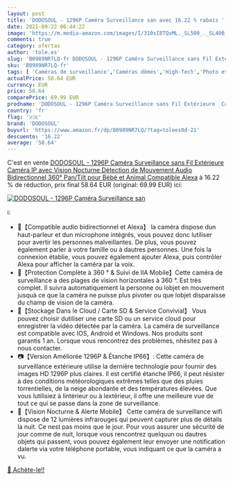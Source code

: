 ```yaml
---
layout: post
title: 'DODOSOUL - 1296P Caméra Surveillance san avec 16.22 % rabais '
date: 2021-09-22 06:44:22
image: 'https://m.media-amazon.com/images/I/310sI8TQxML._SL500_._SL400_.jpg'
comments: true
category: ofertas
author: 'tole.es'
slug: 'B0989NR7LQ-fr DODOSOUL - 1296P Caméra Surveillance sans Fil Extérieure...'
sku: 'B0989NR7LQ-fr'
tags: [ 'Caméras de surveillance','Caméras dômes','High-Tech','Photo et caméscopes','dodosoul', ]
actualPrice: 58.64 EUR
currency: EUR
price: 58.64
comparePrice: 69.99 EUR
prodname: 'DODOSOUL - 1296P Caméra Surveillance sans Fil Extérieure  Caméra IP avec Vision Nocturne  Détection de Mouvement  Audio Bidirectionnel  360° Pan/Tilt  pour Bébé et Animal  Compatible Alexa'
country: 'fr'
flag: '🇫🇷'
brand: 'DODOSOUL'
buyurl: 'https://www.amazon.fr/dp/B0989NR7LQ/?tag=tolees0d-21'
descuento: '16.22'
average: '58.64'
---
```


C'est en vente [DODOSOUL - 1296P Caméra Surveillance sans Fil Extérieure  Caméra IP avec Vision Nocturne  Détection de Mouvement  Audio Bidirectionnel  360° Pan/Tilt  pour Bébé et Animal  Compatible Alexa](https://www.amazon.fr/dp/B0989NR7LQ/?tag=tolees0d-21)  à  16.22 % de réduction, prix final  58.64 EUR (original: 69.99 EUR) ici:

[![DODOSOUL - 1296P Caméra Surveillance san](https://m.media-amazon.com/images/I/310sI8TQxML._SL500_._SL400_.jpg)](https://www.amazon.fr/dp/B0989NR7LQ/?tag=tolees0d-21)

ℹ️:

- 📱【Compatible audio bidirectionnel et Alexa】 la caméra dispose dun haut-parleur et dun microphone intégrés, vous pouvez donc lutiliser pour avertir les personnes malveillantes. De plus, vous pouvez également parler à votre famille ou à dautres personnes. Une fois la connexion établie, vous pouvez également ajouter Alexa, puis contrôler Alexa pour afficher la caméra par la voix.
- 👀【Protection Complète à 360 ° & Suivi de lIA Mobile】Cette caméra de surveillance a des plages de vision horizontales à 360 °. Est très complet. Il suivra automatiquement la personne ou lobjet en mouvement jusquà ce que la caméra ne puisse plus pivoter ou que lobjet disparaisse du champ de vision de la caméra.
- 💾【Stockage Dans le Cloud / Carte SD & Service Convivial】 Vous pouvez choisir dutiliser une carte SD ou un service cloud pour enregistrer la vidéo détectée par la caméra. La caméra de surveillance est compatible avec IOS, Android et Windows. Nos produits sont garantis 1 an. Lorsque vous rencontrez des problèmes, nhésitez pas à nous contacter.
- 📷【Version Améliorée 1296P & Étanche IP66】: Cette caméra de surveillance extérieure utilise la dernière technologie pour fournir des images HD 1296P plus claires. Il est certifié étanche IP66, il peut résister à des conditions météorologiques extrêmes telles que des pluies torrentielles, de la neige abondante et des températures élevées. Que vous lutilisiez à lintérieur ou à lextérieur, il offre une meilleure vue de tout ce qui se passe dans la zone de surveillance.
- 🔔【Vision Nocturne & Alerte Mobile】 Cette caméra de surveillance wifi dispose de 12 lumières infrarouges qui peuvent capturer plus de détails la nuit. Ce nest pas moins que le jour. Pour vous assurer une sécurité de jour comme de nuit, lorsque vous rencontrez quelquun ou dautres objets qui passent, vous pouvez également leur envoyer une notification dalerte via votre téléphone portable, vous indiquant ce que la caméra a vu.

[🛒 Achète-le!!](https://www.amazon.fr/dp/B0989NR7LQ/?tag=tolees0d-21)
